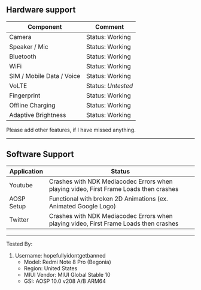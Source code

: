 ## Hardware support

| Component                 |      Comment                                              |
|---------------------------|-----------------------------------------------------------|
| Camera                    | Status: Working                                           |
| Speaker / Mic             | Status: Working                                           |
| Bluetooth                 | Status: Working                                           |
| WiFi                      | Status: Working                                           |
| SIM / Mobile Data / Voice | Status: Working                                           |
| VoLTE                     | Status: *Untested*                                        |
| Fingerprint               | Status: Working                                           |
| Offline Charging          | Status: Working                                     |
| Adaptive Brightness       | Status: Working                                 |

Please add other features, if I have missed anything.

---
## Software Support
| Application |      Status                                              |
|---------------------------|-----------------------------------------------------------|
| Youtube |Crashes with NDK Mediacodec Errors when playing video, First Frame Loads then crashes|
| AOSP Setup   | Functional with broken 2D Animations (ex. Animated Google Logo)|
| Twitter  | Crashes with NDK Mediacodec Errors when playing video,  First Frame Loads then crashes |
---
Tested By:
1. Username: hopefullyidontgetbanned
   - Model: Redmi Note 8 Pro (Begonia)
   - Region: United States
   - MIUI Vendor: MIUI Global Stable 10
   - GSI: AOSP 10.0 v208 A/B ARM64